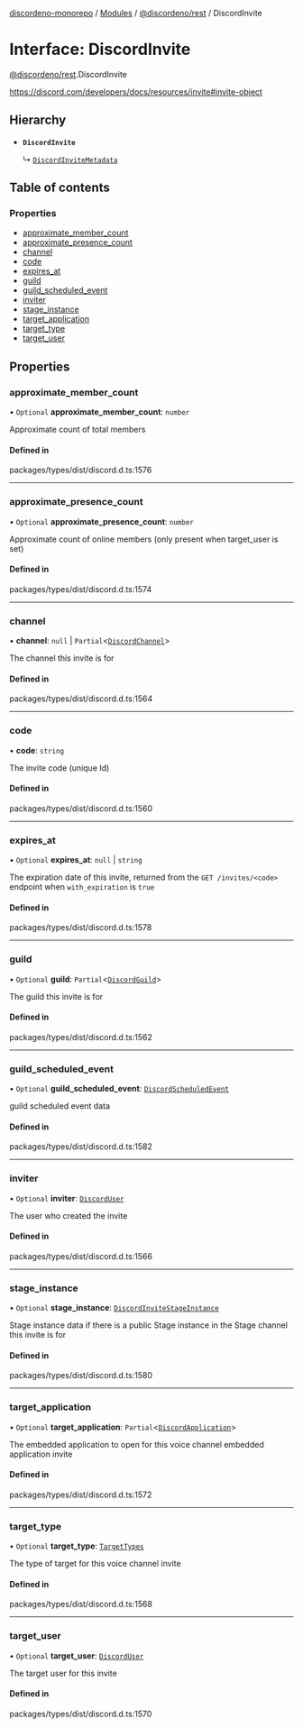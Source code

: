 [discordeno-monorepo](../README.md) / [Modules](../modules.md) / [@discordeno/rest](../modules/discordeno_rest.md) / DiscordInvite

# Interface: DiscordInvite

[@discordeno/rest](../modules/discordeno_rest.md).DiscordInvite

https://discord.com/developers/docs/resources/invite#invite-object

## Hierarchy

- **`DiscordInvite`**

  ↳ [`DiscordInviteMetadata`](discordeno_rest.DiscordInviteMetadata.md)

## Table of contents

### Properties

- [approximate_member_count](discordeno_rest.DiscordInvite.md#approximate_member_count)
- [approximate_presence_count](discordeno_rest.DiscordInvite.md#approximate_presence_count)
- [channel](discordeno_rest.DiscordInvite.md#channel)
- [code](discordeno_rest.DiscordInvite.md#code)
- [expires_at](discordeno_rest.DiscordInvite.md#expires_at)
- [guild](discordeno_rest.DiscordInvite.md#guild)
- [guild_scheduled_event](discordeno_rest.DiscordInvite.md#guild_scheduled_event)
- [inviter](discordeno_rest.DiscordInvite.md#inviter)
- [stage_instance](discordeno_rest.DiscordInvite.md#stage_instance)
- [target_application](discordeno_rest.DiscordInvite.md#target_application)
- [target_type](discordeno_rest.DiscordInvite.md#target_type)
- [target_user](discordeno_rest.DiscordInvite.md#target_user)

## Properties

### approximate_member_count

• `Optional` **approximate_member_count**: `number`

Approximate count of total members

#### Defined in

packages/types/dist/discord.d.ts:1576

---

### approximate_presence_count

• `Optional` **approximate_presence_count**: `number`

Approximate count of online members (only present when target_user is set)

#### Defined in

packages/types/dist/discord.d.ts:1574

---

### channel

• **channel**: `null` \| `Partial`<[`DiscordChannel`](discordeno_rest.DiscordChannel.md)\>

The channel this invite is for

#### Defined in

packages/types/dist/discord.d.ts:1564

---

### code

• **code**: `string`

The invite code (unique Id)

#### Defined in

packages/types/dist/discord.d.ts:1560

---

### expires_at

• `Optional` **expires_at**: `null` \| `string`

The expiration date of this invite, returned from the `GET /invites/<code>` endpoint when `with_expiration` is `true`

#### Defined in

packages/types/dist/discord.d.ts:1578

---

### guild

• `Optional` **guild**: `Partial`<[`DiscordGuild`](discordeno_rest.DiscordGuild.md)\>

The guild this invite is for

#### Defined in

packages/types/dist/discord.d.ts:1562

---

### guild_scheduled_event

• `Optional` **guild_scheduled_event**: [`DiscordScheduledEvent`](discordeno_rest.DiscordScheduledEvent.md)

guild scheduled event data

#### Defined in

packages/types/dist/discord.d.ts:1582

---

### inviter

• `Optional` **inviter**: [`DiscordUser`](discordeno_rest.DiscordUser.md)

The user who created the invite

#### Defined in

packages/types/dist/discord.d.ts:1566

---

### stage_instance

• `Optional` **stage_instance**: [`DiscordInviteStageInstance`](discordeno_rest.DiscordInviteStageInstance.md)

Stage instance data if there is a public Stage instance in the Stage channel this invite is for

#### Defined in

packages/types/dist/discord.d.ts:1580

---

### target_application

• `Optional` **target_application**: `Partial`<[`DiscordApplication`](discordeno_rest.DiscordApplication.md)\>

The embedded application to open for this voice channel embedded application invite

#### Defined in

packages/types/dist/discord.d.ts:1572

---

### target_type

• `Optional` **target_type**: [`TargetTypes`](../enums/discordeno_rest.TargetTypes.md)

The type of target for this voice channel invite

#### Defined in

packages/types/dist/discord.d.ts:1568

---

### target_user

• `Optional` **target_user**: [`DiscordUser`](discordeno_rest.DiscordUser.md)

The target user for this invite

#### Defined in

packages/types/dist/discord.d.ts:1570
